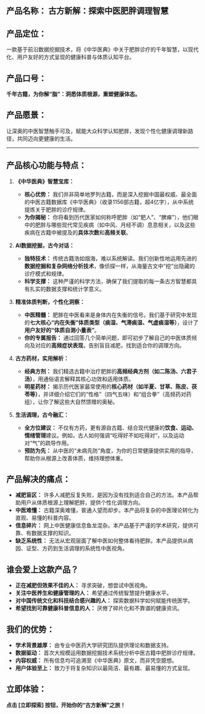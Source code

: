 ## **产品名称：** **古方新解：探索中医肥胖调理智慧**

## **产品定位：**

一款基于前沿数据挖掘技术，将《中华医典》中关于肥胖诊疗的千年智慧，以现代化、用户友好的方式呈现的健康科普与体质认知平台。

## **产品口号：**

**千年古籍，为你解“脂”：洞悉体质根源，重塑健康体态。**

## **产品愿景：**

让深奥的中医智慧触手可及，赋能大众科学认知肥胖，发现个性化健康调理新路径，共同迈向更健康的生活。

---

## **产品核心功能与特点：**

1.  **《中华医典》智慧宝库：**
    *   **核心优势：** 我们并非简单地罗列古籍，而是深入挖掘中国最权威、最全面的中医古籍数据库《中华医典》（收录1156部古籍，超4亿字），从中系统提炼关于肥胖的诊疗规律。
    *   **为你揭秘：** 你将看到历代医家如何称呼肥胖（如“肥人”、“脾瘅”），他们眼中的肥胖与哪些现代常见疾病（如中风、月经不调）息息相关，以及这些疾病在古籍中被提及的**具体次数**和**高频关联**。

2.  **AI数据挖掘，古今对话：**
    *   **独特技术：** 传统古籍浩如烟海，难以系统解读。我们创新性地运用先进的**数据挖掘和复杂网络分析技术**，像侦探一样，从海量古文中“挖”出隐藏的诊疗模式和规律。
    *   **科学支撑：** 这种严谨的科学方法，确保了我们提取的每一条古方智慧都具有扎实的数据支撑和统计学意义。

3.  **精准体质判断，个性化洞察：**
    *   **中医精髓：** 肥胖在中医看来是身体内在失衡的信号。我们基于研究中发现的**七大核心“内在失衡”体质类型（痰湿、气滞痰湿、气虚痰湿等）**，设计了**用户友好的“体质自测小量表”**。
    *   **你的专属报告：** 通过回答几个简单问题，即可初步了解自己的中医体质倾向及对应的**高频症状表现**，告别盲目减肥，找到适合你的调理方向。

4.  **古方药材，实用解析：**
    *   **经典方剂：** 我们精选古籍中治疗肥胖的**高频经典方剂（如二陈汤、六君子汤）**，用通俗语言解释其核心功效和适用体质。
    *   **明星药材：** 揭示历代医家最常使用的**核心药材（如半夏、甘草、陈皮、茯苓等）**，并详细介绍它们的“性格”（四气五味）和“组合拳”（高频药对药组），让你了解这些大自然馈赠的奥秘。

5.  **生活调理，古今融汇：**
    *   **全方位建议：** 不仅有方药，更有源自古籍、结合现代健康的**饮食、运动、情绪管理**建议。例如，古人如何强调“吃得好不如吃得对”，以及运动对“气”的疏导作用。
    *   **预防为先：** 从中医的“未病先防”角度，为你的日常健康提供实用的指导，帮助你从根源上改善体质，维持理想体重。

## **产品解决的痛点：**

*   **减肥盲区：** 许多人减肥反复失败，是因为没有找到适合自己的方法。本产品帮助用户从体质根源上理解肥胖，提供个性化调理方向。
*   **中医难懂：** 古籍深奥难懂，普通人望而却步。本产品将复杂的中医理论转化为直观、易懂的科普内容。
*   **信息碎片：** 网上中医健康信息鱼龙混杂。本产品基于严谨的学术研究，提供可靠、有数据支撑的知识。
*   **缺乏系统性：** 无法从宏观层面了解中医如何整体看待肥胖。本产品提供从病因、证型、方药到生活调理的系统性中医视角。

## **谁会爱上这款产品？**

*   **正在减肥但效果不佳的人：** 寻求突破，想尝试中医视角。
*   **关注中医养生和健康管理的人：** 希望通过传统智慧提升健康水平。
*   **对中国传统文化和科技结合感兴趣的人：** 探索数据科学如何赋能传统医学。
*   **希望找到可靠健康科普信息的人：** 厌倦了碎片化和不靠谱的健康资讯。

## **我们的优势：**

*   **学术背景雄厚：** 由专业中医药大学研究团队提供理论和数据支持。
*   **数据驱动：** 首次大规模运用数据挖掘技术系统分析中医古籍中肥胖诊疗规律。
*   **内容权威：** 所有信息均可追溯至《中华医典》原文，而非凭空臆想。
*   **用户体验至上：** 致力于将复杂知识以最简洁、最有趣、最易懂的方式呈现。

## **立即体验：**

**点击 [立即探索] 按钮，开始你的“古方新解”之旅！**
